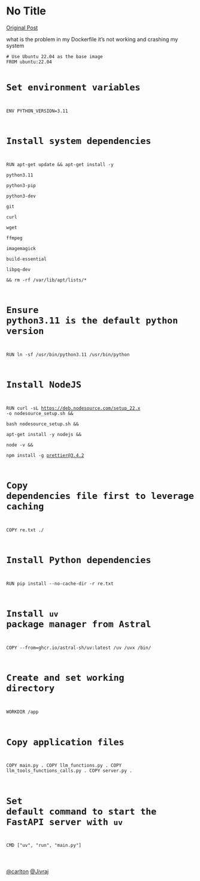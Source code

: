 # No Title

[Original Post](https://discourse.onlinedegree.iitm.ac.in/t/169029/244)

<p>what is the problem in my Dockerfile it’s not working and crashing my system</p>
<pre><code class="lang-auto"># Use Ubuntu 22.04 as the base image
FROM ubuntu:22.04

# Set environment variables
ENV PYTHON_VERSION=3.11

# Install system dependencies
RUN apt-get update &amp;&amp; apt-get install -y \
    python3.11 \
    python3-pip \
    python3-dev \
    git \
    curl \
    wget \
    ffmpeg \
    imagemagick \
    build-essential \
    libpq-dev \
    &amp;&amp; rm -rf /var/lib/apt/lists/*

# Ensure python3.11 is the default python version
RUN ln -sf /usr/bin/python3.11 /usr/bin/python

# Install NodeJS
RUN curl -sL https://deb.nodesource.com/setup_22.x -o nodesource_setup.sh &amp;&amp; \
    bash nodesource_setup.sh &amp;&amp; \
    apt-get install -y nodejs &amp;&amp; \
    node -v &amp;&amp; \
    npm install -g prettier@3.4.2


# Copy dependencies file first to leverage caching
COPY re.txt ./

# Install Python dependencies
RUN pip install --no-cache-dir -r re.txt

# Install `uv` package manager from Astral
COPY --from=ghcr.io/astral-sh/uv:latest /uv /uvx /bin/

# Create and set working directory
WORKDIR /app

# Copy application files
COPY main.py .
COPY llm_functions.py .
COPY llm_tools_functions_calls.py .
COPY server.py .

# Set default command to start the FastAPI server with `uv`
CMD ["uv", "run", "main.py"]

</code></pre>
<p><a class="mention" href="/u/carlton">@carlton</a> <a class="mention" href="/u/jivraj">@Jivraj</a></p>